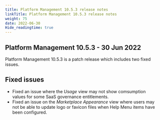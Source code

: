 ```yaml
---
title: Platform Management 10.5.3 release notes
linkTitle: Platform Management 10.5.3 release notes
weight: 75
date: 2022-06-30
Hide_readingtime: true
---
```


## Platform Management 10.5.3 - 30 Jun 2022

Platform Management 10.5.3 is a patch release which includes two fixed issues.

## Fixed issues

* Fixed an issue where the *Usage* view may not show comsumption values for some SaaS governance entitlements.
* Fixed an issue on the *Marketplace Appearance* view where users may not be able to update logo or favicon files when Help Menu items have been configured.